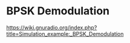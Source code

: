 # BPSK Demodulation
https://wiki.gnuradio.org/index.php?title=Simulation_example:_BPSK_Demodulation
